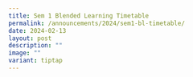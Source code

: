 ```yaml
---
title: Sem 1 Blended Learning Timetable
permalink: /announcements/2024/sem1-bl-timetable/
date: 2024-02-13
layout: post
description: ""
image: ""
variant: tiptap
---
```

